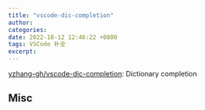 ```yaml
---
title: "vscode-dic-completion"
author: 
categories: 
date: 2022-10-12 12:46:22 +0800
tags: VSCode 补全
excerpt: 
---
```





[yzhang-gh/vscode-dic-completion](https://github.com/yzhang-gh/vscode-dic-completion): Dictionary completion









## Misc





